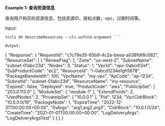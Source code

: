 **Example 1: 查询资源信息**

查询用户购买的资源信息，包括资源ID，授权点数，vpc，过期时间等。

Input: 

```
tccli bh DescribeResources --cli-unfold-argument ```

Output: 
```
{
    "Response": {
        "RequestId": "c7c79e35-65b9-4c2a-beea-a038fdf8c082",
        "ResourceSet": [
            {
                "RenewFlag": 1,
                "Zone": "us-west-2",
                "SubnetName": "subnet-01abc23d",
                "Nodes": 3,
                "Status": 1,
                "VpcId": "vpc-0abcd12ef",
                "SubProductCode": "ec2",
                "ResourceId": "i-0abcd1234efgh5678",
                "PackageBandwidth": 100,
                "VpcName": "my-vpc",
                "ApCode": "ap-1234",
                "SubnetId": "subnet-01abc23d",
                "ResourceName": "my-resource",
                "Expired": false,
                "Deployed": true,
                "ProductCode": "aws",
                "PublicIpSet": [
                    "203.0.113.0"
                ],
                "ModuleSet": [
                    "module-1"
                ],
                "ExtendPoints": 2,
                "UsedNodes": 2,
                "PrivateIpSet": [
                    "10.0.0.1"
                ],
                "Pid": 1234,
                "VpcCidrBlock": "10.0.0.0/16",
                "PackageNode": 1,
                "ExpireTime": "2022-12-31T00:00:00+00:00",
                "SvArgs": "arg1,arg2,arg3",
                "CidrBlock": "10.0.1.0/24",
                "CreateTime": "2021-01-01T00:00:00+00:00",
                "LogDeliveryArgs": "LogDeliveryArgsTest"
            }
        ]
    }
}
```

